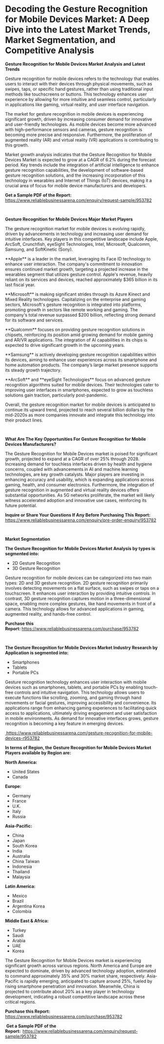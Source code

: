 <p><h1>Decoding the Gesture Recognition for Mobile Devices Market: A Deep Dive into the Latest Market Trends, Market Segmentation, and Competitive Analysis</h1></p><p><strong>Gesture Recognition for Mobile Devices Market Analysis and Latest Trends</strong></p>
<p><p>Gesture recognition for mobile devices refers to the technology that enables users to interact with their devices through physical movements, such as swipes, taps, or specific hand gestures, rather than using traditional input methods like touchscreens or buttons. This technology enhances user experience by allowing for more intuitive and seamless control, particularly in applications like gaming, virtual reality, and user interface navigation.</p><p>The market for gesture recognition in mobile devices is experiencing significant growth, driven by increasing consumer demand for innovative and user-friendly technologies. As mobile devices become more advanced with high-performance sensors and cameras, gesture recognition is becoming more precise and responsive. Furthermore, the proliferation of augmented reality (AR) and virtual reality (VR) applications is contributing to this growth.</p><p>Market growth analysis indicates that the Gesture Recognition for Mobile Devices Market is expected to grow at a CAGR of 6.2% during the forecast period. Key trends include the integration of artificial intelligence to enhance gesture recognition capabilities, the development of software-based gesture recognition solutions, and the increasing incorporation of this technology in wearables and Internet of Things (IoT) devices, making it a crucial area of focus for mobile device manufacturers and developers.</p></p>
<p><strong>Get a Sample PDF of the Report:&nbsp;</strong> <a href="https://www.reliablebusinessarena.com/enquiry/request-sample/953782?utm_campaign=2133&utm_medium=2&utm_source=Github&utm_content=ia&utm_term=18042025&utm_id=gesture-recognition-for-mobile-devices">https://www.reliablebusinessarena.com/enquiry/request-sample/953782</a></p>
<p>&nbsp;</p>
<p><strong>Gesture Recognition for Mobile Devices Major Market Players</strong></p>
<p><p>The gesture recognition market for mobile devices is evolving rapidly, driven by advancements in technology and increasing user demand for intuitive interfaces. Key players in this competitive landscape include Apple, ArcSoft, Crunchfish, eyeSight Technologies, Intel, Microsoft, Qualcomm, Samsung, and SoftKinetic (Sony).</p><p>**Apple** is a leader in the market, leveraging its Face ID technology to enhance user interaction. The company's commitment to innovation ensures continued market growth, targeting a projected increase in the wearables segment that utilizes gesture control. Apple's revenue, heavily reliant on its services and devices, reached approximately $365 billion in its last fiscal year.</p><p>**Microsoft** is making significant strides through its Azure Kinect and Mixed Reality technologies. Capitalizing on the enterprise and gaming sectors, Microsoft's gesture recognition is integrated into platforms, promoting growth in sectors like remote working and gaming. The company's total revenue surpassed $200 billion, reflecting strong demand for its software and services.</p><p>**Qualcomm** focuses on providing gesture recognition solutions in chipsets, reinforcing its position amid growing demand for mobile gaming and AR/VR applications. The integration of AI capabilities in its chips is expected to drive significant growth in the upcoming years.</p><p>**Samsung** is actively developing gesture recognition capabilities within its devices, aiming to enhance user experiences across its smartphone and home automation products. The company’s large market presence supports its steady growth trajectory.</p><p>**ArcSoft** and **eyeSight Technologies** focus on advanced gesture recognition algorithms suited for mobile devices. Their technologies cater to improving user interfaces in smartphones, expected to grow as touchless solutions gain traction, particularly post-pandemic.</p><p>Overall, the gesture recognition market for mobile devices is anticipated to continue its upward trend, projected to reach several billion dollars by the mid-2020s as more companies innovate and integrate this technology into their product lines.</p></p>
<p>&nbsp;</p>
<p><strong>What Are The Key Opportunities For Gesture Recognition for Mobile Devices Manufacturers?</strong></p>
<p><p>The Gesture Recognition for Mobile Devices market is poised for significant growth, projected to expand at a CAGR of over 25% through 2028. Increasing demand for touchless interfaces driven by health and hygiene concerns, coupled with advancements in AI and machine learning technologies, are key growth catalysts. Major players are investing in enhancing accuracy and usability, which is expanding applications across gaming, health, and consumer electronics. Furthermore, the integration of gesture recognition in augmented and virtual reality devices offers substantial opportunities. As 5G networks proliferate, the market will likely witness accelerated adoption and innovative use cases, reinforcing its future potential.</p></p>
<p><strong>Inquire or Share Your Questions If Any Before Purchasing This Report:</strong> <a href="https://www.reliablebusinessarena.com/enquiry/pre-order-enquiry/953782?utm_campaign=2133&utm_medium=2&utm_source=Github&utm_content=ia&utm_term=18042025&utm_id=gesture-recognition-for-mobile-devices">https://www.reliablebusinessarena.com/enquiry/pre-order-enquiry/953782</a></p>
<p>&nbsp;</p>
<p><strong>Market Segmentation</strong></p>
<p><strong>The Gesture Recognition for Mobile Devices Market Analysis by types is segmented into:</strong></p>
<p><ul><li>2D Gesture Recognition</li><li>3D Gesture Recognition</li></ul></p>
<p><p>Gesture recognition for mobile devices can be categorized into two main types: 2D and 3D gesture recognition. 2D gesture recognition primarily involves detecting movements on a flat surface, such as swipes or taps on a touchscreen. It enhances user interaction by providing intuitive controls. In contrast, 3D gesture recognition captures motion in a three-dimensional space, enabling more complex gestures, like hand movements in front of a camera. This technology allows for advanced applications in gaming, augmented reality, and hands-free control.</p></p>
<p><strong>Purchase this Report:&nbsp;</strong><a href="https://www.reliablebusinessarena.com/purchase/953782?utm_campaign=2133&utm_medium=2&utm_source=Github&utm_content=ia&utm_term=18042025&utm_id=gesture-recognition-for-mobile-devices">https://www.reliablebusinessarena.com/purchase/953782</a></p>
<p>&nbsp;</p>
<p><strong>The Gesture Recognition for Mobile Devices Market Industry Research by Application is segmented into:</strong></p>
<p><ul><li>Smartphones</li><li>Tablets</li><li>Portable PCs</li></ul></p>
<p><p>Gesture recognition technology enhances user interaction with mobile devices such as smartphones, tablets, and portable PCs by enabling touch-free controls and intuitive navigation. This technology allows users to execute functions like scrolling, zooming, and gaming through hand movements or facial gestures, improving accessibility and convenience. Its applications range from enhancing gaming experiences to facilitating quick access to applications, ultimately driving engagement and user satisfaction in mobile environments. As demand for innovative interfaces grows, gesture recognition is becoming a key feature in emerging devices.</p></p>
<p><a href="https://www.reliablebusinessarena.com/gesture-recognition-for-mobile-devices-r953782?utm_campaign=2133&utm_medium=2&utm_source=Github&utm_content=ia&utm_term=18042025&utm_id=gesture-recognition-for-mobile-devices">&nbsp;https://www.reliablebusinessarena.com/gesture-recognition-for-mobile-devices-r953782</a></p>
<p><strong>In terms of Region, the Gesture Recognition for Mobile Devices Market Players available by Region are:</strong></p>
<p>
    <p> <strong> North America: </strong>
        <ul>
            <li>United States</li>
            <li>Canada</li>
        </ul>
        </p> 
    <p> <strong> Europe: </strong>
        <ul>
            <li>Germany</li>
            <li>France</li>
            <li>U.K.</li>
            <li>Italy</li>
            <li>Russia</li>
        </ul>
        </p> 
    <p> <strong> Asia-Pacific: </strong>
        <ul>
            <li>China</li>
            <li>Japan</li>
            <li>South Korea</li>
            <li>India</li>
            <li>Australia</li>
            <li>China Taiwan</li>
            <li>Indonesia</li>
            <li>Thailand</li>
            <li>Malaysia</li>
        </ul>
        </p> 
    <p> <strong> Latin America: </strong>
        <ul>
            <li>Mexico</li>
            <li>Brazil</li>
            <li>Argentina Korea</li>
            <li>Colombia</li>
        </ul>
        </p> 
    <p> <strong> Middle East & Africa: </strong>
        <ul>
            <li>Turkey</li>
            <li>Saudi</li>
            <li>Arabia</li>
            <li>UAE</li>
            <li>Korea</li>
        </ul>
    </p>
    </p>
<p><p>The Gesture Recognition for Mobile Devices market is experiencing significant growth across various regions. North America and Europe are expected to dominate, driven by advanced technology adoption, estimated to command approximately 35% and 30% market share, respectively. Asia-Pacific is rapidly emerging, anticipated to capture around 25%, fueled by rising smartphone penetration and innovation. Meanwhile, China is projected to contribute about 20% as a key player in technology development, indicating a robust competitive landscape across these critical regions.</p></p>
<p><strong>Purchase this Report: </strong><a href="https://www.reliablebusinessarena.com/purchase/953782?utm_campaign=2133&utm_medium=2&utm_source=Github&utm_content=ia&utm_term=18042025&utm_id=gesture-recognition-for-mobile-devices">https://www.reliablebusinessarena.com/purchase/953782</a></p>
<p>&nbsp;<strong>Get a Sample PDF of the Report:&nbsp;&nbsp;</strong><a href="https://www.reliablebusinessarena.com/enquiry/request-sample/953782?utm_campaign=2133&utm_medium=2&utm_source=Github&utm_content=ia&utm_term=18042025&utm_id=gesture-recognition-for-mobile-devices">https://www.reliablebusinessarena.com/enquiry/request-sample/953782</a></p>
<p><strong></strong></p>
<p><p></p><p></p><p></p></p>